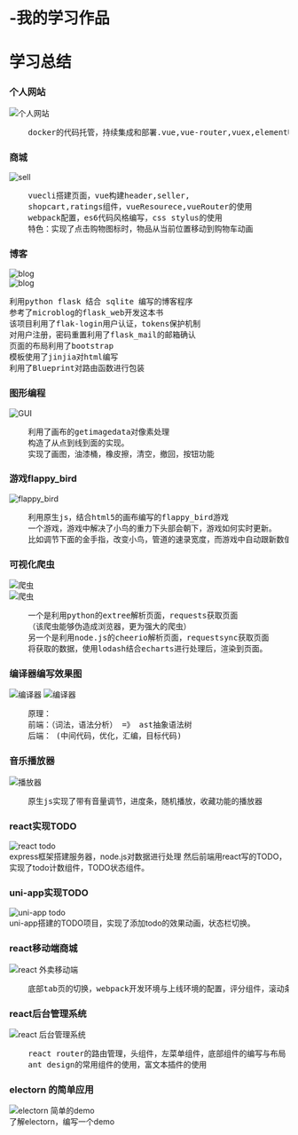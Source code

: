 # -我的学习作品

# __学习总结__
### 个人网站
![个人网站](http://49.234.21.254:9000/)<br>
<pre>
	docker的代码托管，持续集成和部署.vue,vue-router,vuex,elementUi进行前端的搭建.通过python爬虫mock数据. python flask, mysql编写后端接口.
</pre>

### 商城
![sell](./images/sell.gif)			
<pre>
	vuecli搭建页面，vue构建header,seller,
	shopcart,ratings组件，vueResourece,vueRouter的使用
	webpack配置，es6代码风格编写，css stylus的使用
	特色：实现了点击购物图标时，物品从当前位置移动到购物车动画
</pre>

### 博客
![blog](./images/myblog.gif)    
![blog](./images/v2ex.gif)`			`
<pre>
利用python flask 结合 sqlite 编写的博客程序
参考了microblog的flask_web开发这本书
该项目利用了flak-login用户认证，tokens保护机制
对用户注册，密码重置利用了flask_mail的邮箱确认
页面的布局利用了bootstrap
模板使用了jinjia对html编写
利用了Blueprint对路由函数进行包装
</pre>

### 图形编程
![GUI](./images/GUI.gif)
<pre>
	利用了画布的getimagedata对像素处理
	构造了从点到线到面的实现。
	实现了画图，油漆桶，橡皮擦，清空，撤回，按钮功能
</pre>

### 游戏flappy_bird
![flappy_bird](./images/flappyBird.gif)    
<pre>
	利用原生js，结合html5的画布编写的flappy_bird游戏
	一个游戏，游戏中解决了小鸟的重力下头部会朝下，游戏如何实时更新。
	比如调节下面的金手指，改变小鸟，管道的速录宽度，而游戏中自动跟新数值
</pre>

### 可视化爬虫
![爬虫](./images/豆瓣爬虫.png)    
![爬虫](./images/数据可视化.gif)    
<pre>
	一个是利用python的extree解析页面，requests获取页面
	（该爬虫能够伪造成浏览器，更为强大的爬虫）
	另一个是利用node.js的cheerio解析页面，requestsync获取页面
	将获取的数据，使用lodash结合echarts进行处理后，渲染到页面。
</pre>

### 编译器编写效果图     
![编译器](./images/编译原理(1).png)
![编译器](./images/编译原理(2).png)
<pre>
	原理：
	前端：（词法，语法分析） =》 ast抽象语法树
	后端： (中间代码，优化，汇编，目标代码)
</pre>

### 音乐播放器
![播放器](./images/player.gif)          
<pre>
	原生js实现了带有音量调节，进度条，随机播放，收藏功能的播放器
</pre>

### react实现TODO
![react todo](./images/todo.gif)     
express框架搭建服务器，node.js对数据进行处理
然后前端用react写的TODO，实现了todo计数组件，TODO状态组件。

### uni-app实现TODO
![uni-app todo](./images/uniapp-todo.gif)  
uni-app搭建的TODO项目，实现了添加todo的效果动画，状态栏切换。

### react移动端商城
![react 外卖移动端](./images/react外卖移动端.gif)     
<pre>
	底部tab页的切换，webpack开发环境与上线环境的配置，评分组件，滚动条组件，导航条等组件的实现。结合redux编写详情页，首页，分类页
</pre>

### react后台管理系统
![react 后台管理系统](./images/react管理系统.gif)<br>
<pre>
	react router的路由管理，头组件，左菜单组件，底部组件的编写与布局
	ant design的常用组件的使用，富文本插件的使用
</pre>

### electorn 的简单应用
![electorn 简单的demo](./images/electornDemo.gif)<br>
了解electorn，编写一个demo
